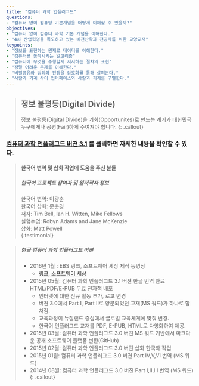 ```yaml
---
title: "컴퓨터 과학 언플러그드"
questions:
- "컴퓨터 없이 컴퓨팅 기본개념을 어떻게 이해할 수 있을까?"
objectives:
- "컴퓨터 없이 컴퓨터 과학 기본 개념을 이해한다."
- "4차 산업혁명을 목도하고 있는 비전산학과 전공자를 위한 교양교재"
keypoints:
- "정보를 표현하는 원재료 데이터를 이해한다."
- "컴퓨터를 동작시키는 알고리즘"
- "컴퓨터에 무엇을 수행할지 지시하는 절차의 표현"
- "정말 어려운 문제를 이해한다."
- "비밀공유와 범죄와 전쟁을 암호화를 통해 살펴본다."
- "사람과 기계 사이 인터페이스와 사람과 기계를 구별한다."
---
```


> ## 정보 불평등(Digital Divide)
>
> 정보 불평등(Digital Divide)을 기회(Opportunites)로 만드는 계기가 대한민국 누구에게나 공평(Fair)하게 주여져야 합니다.
{: .callout}

### **[컴퓨터 과학 언플러그드 버젼 3.1](http://statkclee.github.io/website-csunplugged/)** 를 클릭하면 자세한 내용을 확인할 수 있다.

> #### 한국어 번역 및 삽화 작업에 도움을 주신 분들
>
> ##### 한국어 프로젝트 참여자 및 원저작자 정보
>  
> 한국어 번역: 이광춘  
> 한국어 삽화: 문춘경  
> 저자: Tim Bell, Ian H. Witten, Mike Fellows  
> 실험수업:  Robyn Adams and Jane McKenzie  
> 삽화: Matt Powell  
{.testimonial}

> ##### 한글 컴퓨터 과학 언플러그드 버젼
>  
>  - 2016년 1월 : EBS 링크, 소프트웨어 세상 제작 동영상
>      -  [링크, 소프트웨어 세상](http://bit.ly/1Vx98an)
>  - 2015년 05월: 컴퓨터 과학 언플러그드 3.1 버젼 한글 번역 완료 HTML/PDF/E-PUB 무료 전자책 배포
>      - 인터넷에 대한 신규 활동 추가, 로고 변경
>      - 버젼 3.0에서 Part I, Part II로 양분되었던 교재(MS 워드)가 하나로 합쳐짐.
>      - 교육과정이 뉴질랜드 중심에서 글로벌 교육체계에 맞춰 변경.
>      - 한국어 언플러그드 교재를 PDF, E-PUB, HTML로 다양화하여 제공. 
>  - 2015년 03월: 컴퓨터 과학 언플러그드 3.0 버젼 MS 워드 기반에서 마크다운 공개 소프트웨어 플랫폼 변환(GitHub)
>  - 2015년 02월: 컴퓨터 과학 언플러그드 3.0 버젼 삽화 한국화 작업
>  - 2015년 01월: 컴퓨터 과학 언플러그드 3.0 버젼 Part IV,V,VI 번역 (MS 워드)
>  - 2014년 08월: 컴퓨터 과학 언플러그드 3.0 버젼 Part I,II,III 번역 (MS 워드) 
{: .callout}
